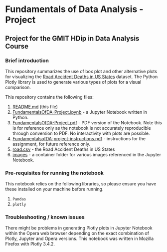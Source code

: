 # Fundamentals of Data Analysis - Project
## Project for the GMIT HDip in Data Analysis Course

### Brief introduction
This repository summarizes the use of box plot and other alternative plots for visualizing the [Road Accident Deaths in US States](https://stat.ethz.ch/R-manual/R-devel/library/MASS/html/road.html) dataset. The Python Plotly library is used to generate various types of plots for a visual comparison.

This repository contains the following files:

1. [README.md](README.md) (this file)
1. [FundamentalsOfDA-Project.ipynb](FundamentalsOfDA-Project.ipynb) - a Jupyter Notebook written in Python.
1. [FundamentalsOfDA-Project.pdf](FundamentalsOfDA-Project.pdf) - PDF version of the Notebook. Note this is for reference only as the notebook is not accurately reproducible through conversion to PDF. No interactivity with plots are possible.
1. [FundamentalsofDA-project-instructions.pdf](FundamentalsofDA-project-instructions.pdf) - instructions for the assignment, for future reference only.
1. [road.csv](road.csv) - the Road Accident Deaths in US States
1. [images](images) - a container folder for various images referenced in the Jupyter Notebook.

### Pre-requisites for running the notebook
This notebook relies on the following libraries, so please ensure you have these installed on your machine before running.

1. `Pandas`
1. `plotly`

### Troubleshooting / known issues
There might be problems in generating Plotly plots in Jupyter Notebook within the Opera web browser depending on the exact combination of Plotly, Jupyter and Opera versions. This notebook was written in Mozilla Firefox with Plotly 3.4.2.
